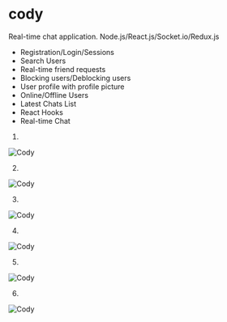 # cody
Real-time chat application. Node.js/React.js/Socket.io/Redux.js

- Registration/Login/Sessions
- Search Users
- Real-time friend requests
- Blocking users/Deblocking users
- User profile with profile picture
- Online/Offline Users
- Latest Chats List
- React Hooks
- Real-time Chat

1.

![Cody](https://i.imgur.com/JDWG8s2.png)

2.

![Cody](https://i.imgur.com/RSVGd1m.jpg)

3.

![Cody](https://i.imgur.com/LumPoe3.jpg)

4.

![Cody](https://i.imgur.com/r4ZQ0kH.jpg)

5.

![Cody](https://i.imgur.com/2L8wi3Z.jpg)

6.

![Cody](https://i.imgur.com/6fQ0tlO.png)
